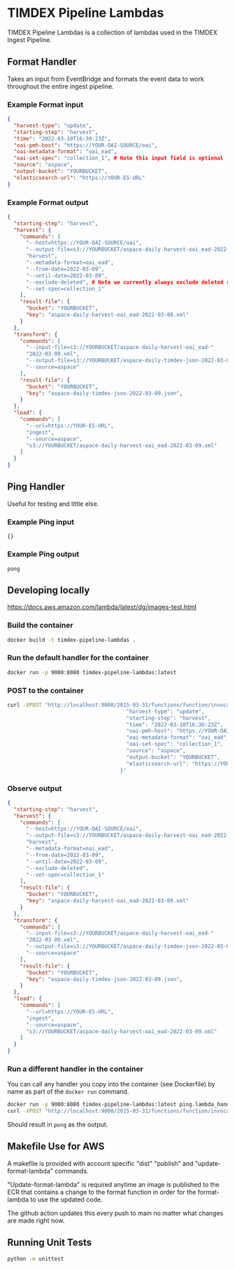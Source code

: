# TIMDEX Pipeline Lambdas

TIMDEX Pipeline Lambdas is a collection of lambdas used in the TIMDEX Ingest Pipeline.

## Format Handler

Takes an input from EventBridge and formats the event data to work throughout the entire ingest pipeline.

### Example Format input

```json
{
  "harvest-type": "update",
  "starting-step": "harvest",
  "time": "2022-03-10T16:30:23Z",
  "oai-pmh-host": "https://YOUR-OAI-SOURCE/oai",
  "oai-metadata-format": "oai_ead",
  "oai-set-spec": "collection_1", # Note this input field is optional
  "source": "aspace",
  "output-bucket": "YOURBUCKET",
  "elasticsearch-url": "https://YOUR-ES-URL"
}
```

### Example Format output

```json
{
  "starting-step": "harvest",
  "harvest": {
    "commands": [
      "--host=https://YOUR-OAI-SOURCE/oai",
      "--output-file=s3://YOURBUCKET/aspace-daily-harvest-oai_ead-2022-03-09.xml",
      "harvest",
      "--metadata-format=oai_ead",
      "--from-date=2022-03-09",
      "--until-date=2022-03-09",
      "--exclude-deleted", # Note we currently always exclude deleted records
      "--set-spec=collection_1"
    ],
    "result-file": {
      "bucket": "YOURBUCKET",
      "key": "aspace-daily-harvest-oai_ead-2022-03-09.xml"
    }
  },
  "transform": {
    "commands": [
      "--input-file=s3://YOURBUCKET/aspace-daily-harvest-oai_ead-"
      "2022-03-09.xml",
      "--output-file=s3://YOURBUCKET/aspace-daily-timdex-json-2022-03-09.json",
      "--source=aspace"
    ],
    "result-file": {
      "bucket": "YOURBUCKET",
      "key": "aspace-daily-timdex-json-2022-03-09.json",
    }
  },
  "load": {
    "commands": [
      "--url=https://YOUR-ES-URL",
      "ingest",
      "--source=aspace",
      "s3://YOURBUCKET/aspace-daily-harvest-oai_ead-2022-03-09.xml"
    ]
  }
}
```

## Ping Handler

Useful for testing and little else.

### Example Ping input

`{}`

### Example Ping output

`pong`

## Developing locally

<https://docs.aws.amazon.com/lambda/latest/dg/images-test.html>

### Build the container

```bash
docker build -t timdex-pipeline-lambdas .
```

### Run the default handler for the container

```bash
docker run -p 9000:8080 timdex-pipeline-lambdas:latest
```

### POST to the container

```bash
curl -XPOST "http://localhost:9000/2015-03-31/functions/function/invocations" -d '{
                                      "harvest-type": "update",
                                      "starting-step": "harvest",
                                      "time": "2022-03-10T16:30:23Z",
                                      "oai-pmh-host": "https://YOUR-OAI-SOURCE/oai",
                                      "oai-metadata-format": "oai_ead",
                                      "oai-set-spec": "collection_1",
                                      "source": "aspace",
                                      "output-bucket": "YOURBUCKET",
                                      "elasticsearch-url": "https://YOUR-ES-URL"
                                    }'
```

### Observe output

```json
{
  "starting-step": "harvest",
  "harvest": {
    "commands": [
      "--host=https://YOUR-OAI-SOURCE/oai",
      "--output-file=s3://YOURBUCKET/aspace-daily-harvest-oai_ead-2022-03-09.xml",
      "harvest",
      "--metadata-format=oai_ead",
      "--from-date=2022-03-09",
      "--until-date=2022-03-09",
      "--exclude-deleted",
      "--set-spec=collection_1"
    ],
    "result-file": {
      "bucket": "YOURBUCKET",
      "key": "aspace-daily-harvest-oai_ead-2022-03-09.xml"
    }
  },
  "transform": {
    "commands": [
      "--input-file=s3://YOURBUCKET/aspace-daily-harvest-oai_ead-"
      "2022-03-09.xml",
      "--output-file=s3://YOURBUCKET/aspace-daily-timdex-json-2022-03-09.json",
      "--source=aspace"
    ],
    "result-file": {
      "bucket": "YOURBUCKET",
      "key": "aspace-daily-timdex-json-2022-03-09.json",
    }
  },
  "load": {
    "commands": [
      "--url=https://YOUR-ES-URL",
      "ingest",
      "--source=aspace",
      "s3://YOURBUCKET/aspace-daily-harvest-oai_ead-2022-03-09.xml"
    ]
  }
}
```

### Run a different handler in the container

You can call any handler you copy into the container (see Dockerfile) by name as part of the `docker run` command.

```bash
docker run -p 9000:8080 timdex-pipeline-lambdas:latest ping.lambda_handler
curl -XPOST "http://localhost:9000/2015-03-31/functions/function/invocations" -d '{}'
```

Should result in `pong` as the output.


## Makefile Use for AWS

A makefile is provided with account specific "dist" "publish" and "update-format-lambda" commands.

"Update-format-lambda" is required anytime an image is published to the ECR that contains a change to the format function in order for the format-lambda to use the updated code.  

The github action updates this every push to main no matter what changes are made right now.  


## Running Unit Tests
```bash
python -m unittest
```
